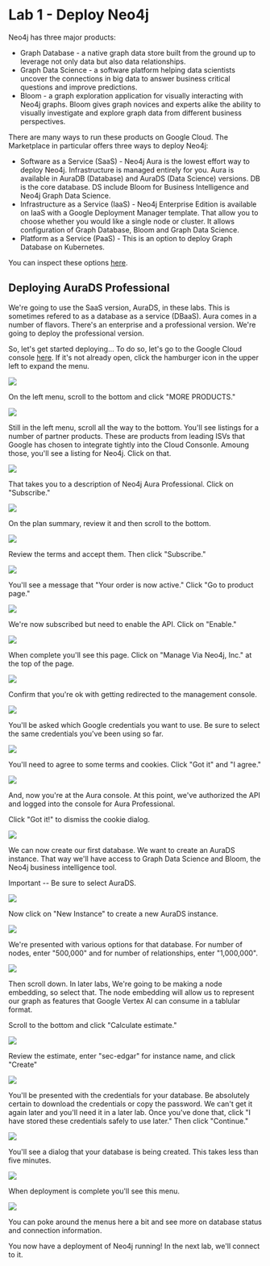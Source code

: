 # Lab 1 - Deploy Neo4j

Neo4j has three major products:
* Graph Database - a native graph data store built from the ground up to leverage not only data but also data relationships.
* Graph Data Science - a software platform helping data scientists uncover the connections in big data to answer business critical questions and improve predictions.
* Bloom - a graph exploration application for visually interacting with Neo4j graphs. Bloom gives graph novices and experts alike the ability to visually investigate and explore graph data from different business perspectives.

There are many ways to run these products on Google Cloud.  The Marketplace in particular offers three ways to deploy Neo4j:

* Software as a Service (SaaS) - Neo4j Aura is the lowest effort way to deploy Neo4j.  Infrastructure is managed entirely for you.  Aura is available in AuraDB (Database) and AuraDS (Data Science) versions.  DB is the core database.  DS include Bloom for Business Intelligence and Neo4j Graph Data Science.
* Infrastructure as a Service (IaaS) - Neo4j Enterprise Edition is available on IaaS with a Google Deployment Manager template.  That allow you to choose whether you would like a single node or cluster.  It allows configuration of Graph Database, Bloom and Graph Data Science.
* Platform as a Service (PaaS) - This is an option to deploy Graph Database on Kubernetes.

You can inspect these options [here](https://console.cloud.google.com/marketplace/browse?q=neo4j).

## Deploying AuraDS Professional
We're going to use the SaaS version, AuraDS, in these labs.  This is sometimes refered to as a database as a service (DBaaS).  Aura comes in a number of flavors.  There's an enterprise and a professional version.  We're going to deploy the professional version.  

So, let's get started deploying...  To do so, let's go to the Google Cloud console [here](https://console.cloud.google.com/).  If it's not already open, click the hamburger icon in the upper left to expand the menu.

![](images/01-console.png)

On the left menu, scroll to the bottom and click "MORE PRODUCTS."

![](images/02-console.png)

Still in the left menu, scroll all the way to the bottom.  You'll see listings for a number of partner products.  These are products from leading ISVs that Google has chosen to integrate tightly into the Cloud Consonle.  Amoung those, you'll see a listing for Neo4j.  Click on that.

![](images/03-console.png)

That takes you to a description of Neo4j Aura Professional.  Click on "Subscribe."

![](images/04-listing.png)

On the plan summary, review it and then scroll to the bottom.

![](images/05-plan.png)

Review the terms and accept them.  Then click "Subscribe."

![](images/06-plan.png)

You'll see a message that "Your order is now active."  Click "Go to product page."

![](images/07-plan.png)

We're now subscribed but need to enable the API.  Click on "Enable."

![](images/08-listing.png)

When complete you'll see this page.  Click on "Manage Via Neo4j, Inc." at the top of the page.

![](images/09-enabled.png)

Confirm that you're ok with getting redirected to the management console.

![](images/10-redirect.png)

You'll be asked which Google credentials you want to use.  Be sure to select the same credentials you've been using so far.

![](images/11-auth.png)

You'll need to agree to some terms and cookies.  Click "Got it" and "I agree."

![](images/12-terms.png)

And, now you're at the Aura console.  At this point, we've authorized the API and logged into the console for Aura Professional.  

Click "Got it!" to dismiss the cookie dialog.

![](images/13-aura.png)

We can now create our first database.  We want to create an AuraDS instance.  That way we'll have access to Graph Data Science and Bloom, the Neo4j business intelligence tool.

Important -- Be sure to select AuraDS.

![](images/14-aura.png)

Now click on "New Instance" to create a new AuraDS instance.

![](images/15-aura.png)

We're presented with various options for that database.  For number of nodes, enter "500,000" and for number of relationships, enter "1,000,000".

![](images/16-aurads.png)

Then scroll down.  In later labs, We're going to be making a node embedding, so select that.  The node embedding will allow us to represent our graph as features that Google Vertex AI can consume in a tablular format.

Scroll to the bottom and click "Calculate estimate."

![](images/18-estimate.png)

Review the estimate, enter "sec-edgar" for instance name, and click "Create"

![](images/19-estimate.png)

You'll be presented with the credentials for your database.  Be absolutely certain to download the credentials or copy the password.  We can't get it again later and you'll need it in a later lab.  Once you've done that, click "I have stored these credentials safely to use later." Then click "Continue."

![](images/20-creds.png)

You'll see a dialog that your database is being created.  This takes less than five minutes.

![](images/21-deploying.png)

When deployment is complete you'll see this menu.  

![](images/22-deployed.png)

You can poke around the menus here a bit and see more on database status and connection information.

You now have a deployment of Neo4j running!  In the next lab, we'll connect to it.
